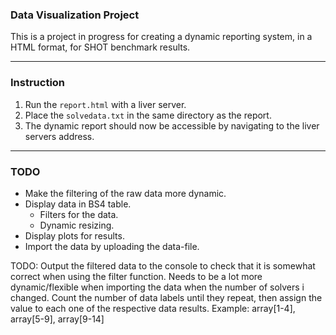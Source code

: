### Data Visualization Project
This is a project in progress for creating a dynamic reporting system, in a HTML format, for SHOT benchmark results.

---
### Instruction
1. Run the `report.html` with a liver server.
2. Place the `solvedata.txt` in the same directory as the report.
3. The dynamic report should now be accessible by navigating to the liver servers address.
--- 
### TODO
- Make the filtering of the raw data more dynamic.
- Display data in BS4 table.
    - Filters for the data.
    - Dynamic resizing.
- Display plots for results.
- Import the data by uploading the data-file.
 
TODO:
Output the filtered data to the console to check that it is 
somewhat correct when using the filter function.
Needs to be a lot more dynamic/flexible when importing the data when the number of solvers i changed.
Count the number of data labels until they repeat, then assign the value to each one of the respective data results.
Example: array[1-4], array[5-9], array[9-14]

